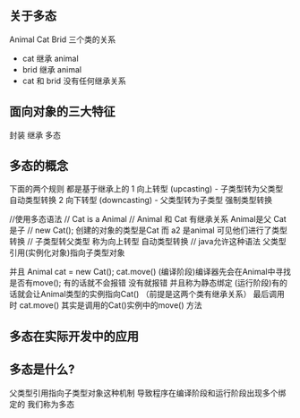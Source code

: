 ## 关于多态
Animal Cat Brid 三个类的关系 
  - cat 继承 animal
  - brid 继承 animal
  - cat 和 brid 没有任何继承关系

## 面向对象的三大特征
 封装
 继承
 多态
## 多态的概念
   下面的两个规则 都是基于继承上的
  1 向上转型 (upcasting) 
    - 子类型转为父类型 自动类型转换
  2 向下转型 (downcasting)
    - 父类型转为子类型 强制类型转换


//使用多态语法
//        Cat is a Animal
//        Animal 和 Cat 有继承关系 Animal是父 Cat是子
//        new Cat(); 创建的对象的类型是Cat 而 a2 是animal 可见他们进行了类型转换
//        子类型转父类型 称为向上转型 自动类型转换
//        java允许这种语法 父类型引用(实例化对象)指向子类型对象


并且
Animal cat = new Cat();
cat.move()
(编译阶段)编译器先会在Animal中寻找是否有move(); 有的话就不会报错 没有就报错  并且称为静态绑定
(运行阶段)有的话就会让Animal类型的实例指向Cat() （前提是这两个类有继承关系） 最后调用时 cat.move() 其实是调用的Cat()实例中的move() 方法
## 多态在实际开发中的应用


## 多态是什么?
父类型引用指向子类型对象这种机制 导致程序在编译阶段和运行阶段出现多个绑定的 我们称为多态